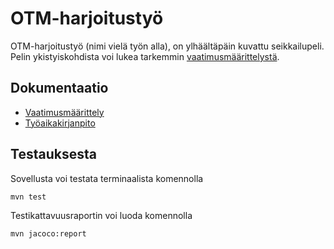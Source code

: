 # OTM-harjoitustyö
OTM-harjoitustyö (nimi vielä työn alla), on ylhäältäpäin kuvattu seikkailupeli. Pelin ykistyiskohdista voi lukea tarkemmin [vaatimusmäärittelystä](/dokumentaatio/vaatimusmaarittely.md).

## Dokumentaatio
* [Vaatimusmäärittely](/dokumentaatio/vaatimusmaarittel.md)
* [Työaikakirjanpito](/dokumentaatio/tuntikirjanpito.md)

## Testauksesta
Sovellusta voi testata terminaalista komennolla

    mvn test
Testikattavuusraportin voi luoda komennolla

    mvn jacoco:report
